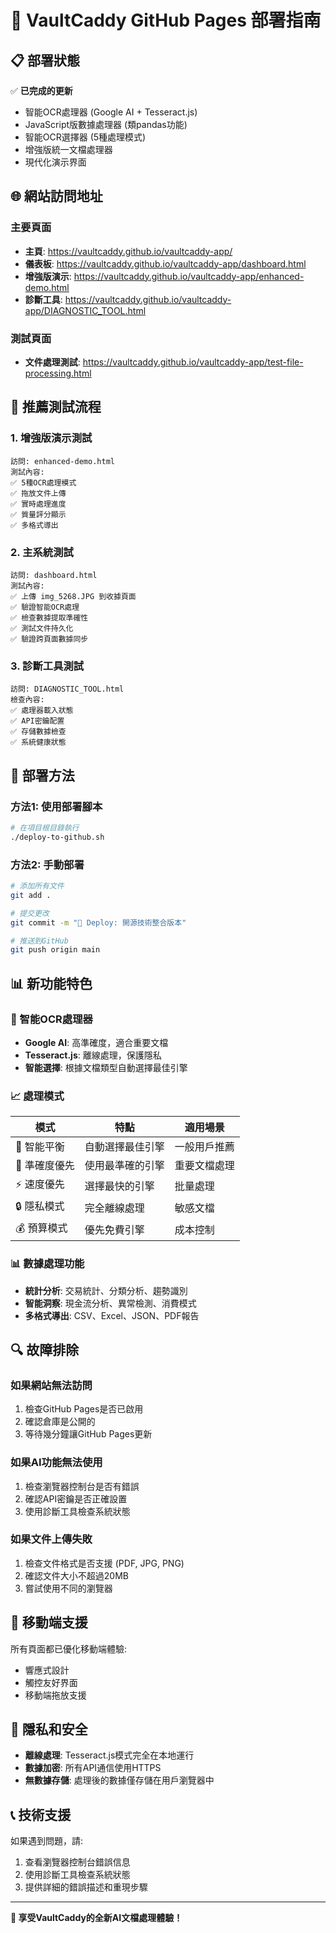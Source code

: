 # 🚀 VaultCaddy GitHub Pages 部署指南

## 📋 部署狀態

✅ **已完成的更新**
- 智能OCR處理器 (Google AI + Tesseract.js)
- JavaScript版數據處理器 (類pandas功能)
- 智能OCR選擇器 (5種處理模式)
- 增強版統一文檔處理器
- 現代化演示界面

## 🌐 網站訪問地址

### 主要頁面
- **主頁**: https://vaultcaddy.github.io/vaultcaddy-app/
- **儀表板**: https://vaultcaddy.github.io/vaultcaddy-app/dashboard.html
- **增強版演示**: https://vaultcaddy.github.io/vaultcaddy-app/enhanced-demo.html
- **診斷工具**: https://vaultcaddy.github.io/vaultcaddy-app/DIAGNOSTIC_TOOL.html

### 測試頁面
- **文件處理測試**: https://vaultcaddy.github.io/vaultcaddy-app/test-file-processing.html

## 🎯 推薦測試流程

### 1. 增強版演示測試
```
訪問: enhanced-demo.html
測試內容:
✅ 5種OCR處理模式
✅ 拖放文件上傳
✅ 實時處理進度
✅ 質量評分顯示
✅ 多格式導出
```

### 2. 主系統測試
```
訪問: dashboard.html
測試內容:
✅ 上傳 img_5268.JPG 到收據頁面
✅ 驗證智能OCR處理
✅ 檢查數據提取準確性
✅ 測試文件持久化
✅ 驗證跨頁面數據同步
```

### 3. 診斷工具測試
```
訪問: DIAGNOSTIC_TOOL.html
檢查內容:
✅ 處理器載入狀態
✅ API密鑰配置
✅ 存儲數據檢查
✅ 系統健康狀態
```

## 🔧 部署方法

### 方法1: 使用部署腳本
```bash
# 在項目根目錄執行
./deploy-to-github.sh
```

### 方法2: 手動部署
```bash
# 添加所有文件
git add .

# 提交更改
git commit -m "🚀 Deploy: 開源技術整合版本"

# 推送到GitHub
git push origin main
```

## 📊 新功能特色

### 🧠 智能OCR處理器
- **Google AI**: 高準確度，適合重要文檔
- **Tesseract.js**: 離線處理，保護隱私
- **智能選擇**: 根據文檔類型自動選擇最佳引擎

### 📈 處理模式
| 模式 | 特點 | 適用場景 |
|------|------|----------|
| 🎯 智能平衡 | 自動選擇最佳引擎 | 一般用戶推薦 |
| 🎯 準確度優先 | 使用最準確的引擎 | 重要文檔處理 |
| ⚡ 速度優先 | 選擇最快的引擎 | 批量處理 |
| 🔒 隱私模式 | 完全離線處理 | 敏感文檔 |
| 💰 預算模式 | 優先免費引擎 | 成本控制 |

### 📊 數據處理功能
- **統計分析**: 交易統計、分類分析、趨勢識別
- **智能洞察**: 現金流分析、異常檢測、消費模式
- **多格式導出**: CSV、Excel、JSON、PDF報告

## 🔍 故障排除

### 如果網站無法訪問
1. 檢查GitHub Pages是否已啟用
2. 確認倉庫是公開的
3. 等待幾分鐘讓GitHub Pages更新

### 如果AI功能無法使用
1. 檢查瀏覽器控制台是否有錯誤
2. 確認API密鑰是否正確設置
3. 使用診斷工具檢查系統狀態

### 如果文件上傳失敗
1. 檢查文件格式是否支援 (PDF, JPG, PNG)
2. 確認文件大小不超過20MB
3. 嘗試使用不同的瀏覽器

## 📱 移動端支援

所有頁面都已優化移動端體驗:
- 響應式設計
- 觸控友好界面
- 移動端拖放支援

## 🔐 隱私和安全

- **離線處理**: Tesseract.js模式完全在本地運行
- **數據加密**: 所有API通信使用HTTPS
- **無數據存儲**: 處理後的數據僅存儲在用戶瀏覽器中

## 📞 技術支援

如果遇到問題，請:
1. 查看瀏覽器控制台錯誤信息
2. 使用診斷工具檢查系統狀態
3. 提供詳細的錯誤描述和重現步驟

---

**🎉 享受VaultCaddy的全新AI文檔處理體驗！**
